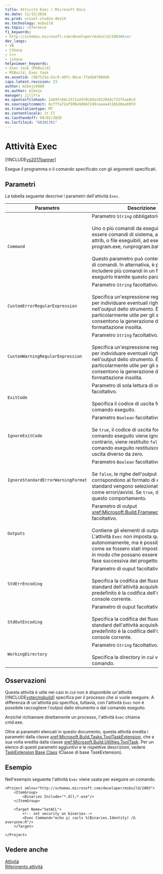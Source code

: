 ```yaml
---
title: Attività Exec | Microsoft Docs
ms.date: 11/15/2016
ms.prod: visual-studio-dev14
ms.technology: msbuild
ms.topic: reference
f1_keywords:
- http://schemas.microsoft.com/developer/msbuild/2003#Exec
dev_langs:
- VB
- CSharp
- C++
- jsharp
helpviewer_keywords:
- Exec task [MSBuild]
- MSBuild, Exec task
ms.assetid: c9b7525a-b1c9-40fc-8bce-77a5b8f960d8
caps.latest.revision: 23
author: mikejo5000
ms.author: mikejo
manager: jillfra
ms.openlocfilehash: 2a69fc64c3371a2970c03ec0129d4c733f5ae9cd
ms.sourcegitcommit: 6cfffa72af599a9d667249caaaa411bb28ea69fd
ms.translationtype: MT
ms.contentlocale: it-IT
ms.lasthandoff: 09/02/2020
ms.locfileid: "68201761"
---
```

# <a name="exec-task"></a>Attività Exec
[!INCLUDE[vs2017banner](../includes/vs2017banner.md)]

Esegue il programma o il comando specificato con gli argomenti specificati.  
  
## <a name="parameters"></a>Parametri  
 La tabella seguente descrive i parametri dell'attività `Exec`.  
  
|Parametro|Descrizione|  
|---------------|-----------------|  
|`Command`|Parametro `String` obbligatorio.<br /><br /> Uno o più comandi da eseguire. Possono essere comandi di sistema, ad esempio attrib, o file eseguibili, ad esempio program.exe, runprogram.bat o setup.msi.<br /><br /> Questo parametro può contenere più righe di comandi. In alternativa, è possibile includere più comandi in un file batch ed eseguirlo tramite questo parametro.|  
|`CustomErrorRegularExpression`|Parametro `String` facoltativo.<br /><br /> Specifica un'espressione regolare usata per individuare eventuali righe di errore nell'output dello strumento. È particolarmente utile per gli strumenti che consentono la generazione di output con formattazione insolita.|  
|`CustomWarningRegularExpression`|Parametro `String` facoltativo.<br /><br /> Specifica un'espressione regolare usata per individuare eventuali righe di avviso nell'output dello strumento. È particolarmente utile per gli strumenti che consentono la generazione di output con formattazione insolita.|  
|`ExitCode`|Parametro di sola lettura di output `Int32` facoltativo.<br /><br /> Specifica il codice di uscita fornito dal comando eseguito.|  
|`IgnoreExitCode`|Parametro `Boolean` facoltativo.<br /><br /> Se `true`, il codice di uscita fornito dal comando eseguito viene ignorato. In caso contrario, viene restituito `false` se il comando eseguito restituisce un codice di uscita diverso da zero.|  
|`IgnoreStandardErrorWarningFormat`|Parametro `Boolean` facoltativo.<br /><br /> Se `false`, le righe dell'output che corrispondono al formato di errore/avviso standard vengono selezionate e registrate come errori/avvisi. Se `true`, disabilitare questo comportamento.|  
|`Outputs`|Parametro di output <xref:Microsoft.Build.Framework.ITaskItem>`[]` facoltativo.<br /><br /> Contiene gli elementi di output dell'attività. L'attività `Exec` non imposta questi elementi autonomamente, ma è possibile fornirli come se fossero stati impostati dall'attività, in modo che possano essere usati in una fase successiva del progetto.|  
|`StdErrEncoding`|Parametro di ouput facoltativo `String`.<br /><br /> Specifica la codifica del flusso di errore standard dell'attività acquisito. Il valore predefinito è la codifica dell'output della console corrente.|  
|`StdOutEncoding`|Parametro di ouput facoltativo `String`.<br /><br /> Specifica la codifica del flusso di output standard dell'attività acquisito. Il valore predefinito è la codifica dell'output della console corrente.|  
|`WorkingDirectory`|Parametro `String` facoltativo.<br /><br /> Specifica la directory in cui verrà eseguito il comando.|  
  
## <a name="remarks"></a>Osservazioni  
 Questa attività è utile nei casi in cui non è disponibile un'attività [!INCLUDE[vstecmsbuild](../includes/vstecmsbuild-md.md)] specifica per il processo che si vuole eseguire. A differenza di un'attività più specifica, tuttavia, con l'attività `Exec` non è possibile raccogliere l'output dallo strumento o dal comando eseguito.  
  
 Anziché richiamare direttamente un processo, l'attività `Exec` chiama cmd.exe.  
  
 Oltre ai parametri elencati in questo documento, questa attività eredita i parametri dalla classe <xref:Microsoft.Build.Tasks.ToolTaskExtension>, che a sua volta eredita dalla classe <xref:Microsoft.Build.Utilities.ToolTask>. Per un elenco di questi parametri aggiuntivi e le rispettive descrizioni, vedere [TaskExtension Base Class](../msbuild/tooltaskextension-base-class.md) (Classe di base TaskExtension).  
  
## <a name="example"></a>Esempio  
 Nell'esempio seguente l'attività `Exec` viene usata per eseguire un comando.  
  
```  
<Project xmlns="http://schemas.microsoft.com/developer/msbuild/2003">  
    <ItemGroup>  
        <Binaries Include="*.dll;*.exe"/>  
    </ItemGroup>  
  
    <Target Name="SetACL">  
        <!-- set security on binaries-->  
        <Exec Command="echo y| cacls %(Binaries.Identity) /G everyone:R"/>  
    </Target>  
  
</Project>  
```  
  
## <a name="see-also"></a>Vedere anche  
 [Attività](../msbuild/msbuild-tasks.md)   
 [Riferimento attività](../msbuild/msbuild-task-reference.md)
